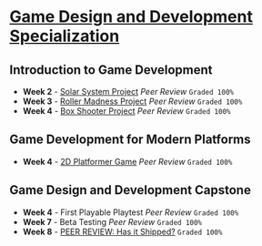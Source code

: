 # [Game Design and Development Specialization](https://www.coursera.org/specializations/game-development)

Introduction to Game Development
--------------------------------

 - **Week 2** -  [Solar System Project](https://github.com/Sasa94s/GameDesDev/tree/master/Solar%20System%20Project) *Peer Review* `Graded 100%`
 - **Week 3** - [Roller Madness Project](https://github.com/Sasa94s/GameDesDev/tree/master/Roller%20Madness%20Project) *Peer Review* `Graded 100%`
 - **Week 4** - [Box Shooter Project](https://github.com/Sasa94s/GameDesDev/tree/master/Box%20Shooter%20Project) *Peer Review* `Graded 100%`


Game Development for Modern Platforms
-------------------------------------

 - **Week 4** - [2D Platformer Game](https://github.com/Sasa94s/GameDesDev/tree/master/Super%20Sparty%20Bros) *Peer Review* `Graded 100%`

Game Design and Development Capstone
------------------------------------

 - **Week 4** - First Playable Playtest *Peer Review* `Graded 100%`
 - **Week 7** - Beta Testing *Peer Review* `Graded 100%`
 - **Week 8** - [PEER REVIEW: Has it Shipped?](https://github.com/Sasa94s/GameDesDev/tree/master/Capstone%20Project) `Graded 100%`
